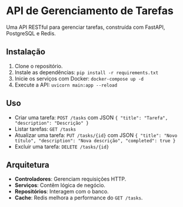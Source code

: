 # API de Gerenciamento de Tarefas

Uma API RESTful para gerenciar tarefas, construída com FastAPI, PostgreSQL e Redis.

## Instalação

1. Clone o repositório.
2. Instale as dependências: `pip install -r requirements.txt`
3. Inicie os serviços com Docker: `docker-compose up -d`
4. Execute a API: `uvicorn main:app --reload`

## Uso

- Criar uma tarefa: `POST /tasks` com JSON `{ "title": "Tarefa", "description": "Descrição" }`
- Listar tarefas: `GET /tasks`
- Atualizar uma tarefa: `PUT /tasks/{id}` com JSON `{ "title": "Novo título", "description": "Nova descrição", "completed": true }`
- Excluir uma tarefa: `DELETE /tasks/{id}`

## Arquitetura

- **Controladores**: Gerenciam requisições HTTP.
- **Serviços**: Contêm lógica de negócio.
- **Repositórios**: Interagem com o banco.
- **Cache**: Redis melhora a performance do `GET /tasks`.